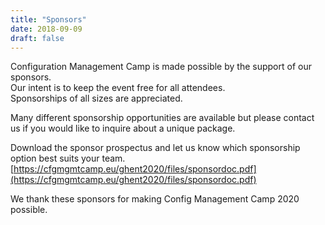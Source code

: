 ```yaml
---
title: "Sponsors"
date: 2018-09-09
draft: false
---
```


Configuration Management Camp is made possible by the support of our sponsors.  
Our intent is to keep the event free for all attendees.  
Sponsorships of all sizes are appreciated.  


Many different sponsorship opportunities are available but please contact us if you would like to inquire about a unique package.  


Download the sponsor prospectus and let us know which sponsorship option best suits your team.  
[https://cfgmgmtcamp.eu/ghent2020/files/sponsordoc.pdf](https://cfgmgmtcamp.eu/ghent2020/files/sponsordoc.pdf)  

We thank these sponsors for making Config Management Camp 2020 possible.  


